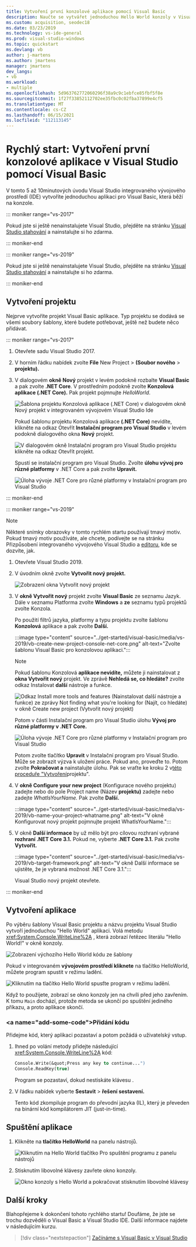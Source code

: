 ```yaml
---
title: Vytvoření první konzolové aplikace pomocí Visual Basic
description: Naučte se vytvářet jednoduchou Hello World konzoly v Visual Studio s Visual Basic pomocí podrobných kroků.
ms.custom: acquisition, seodec18
ms.date: 03/23/2019
ms.technology: vs-ide-general
ms.prod: visual-studio-windows
ms.topic: quickstart
ms.devlang: vb
author: j-martens
ms.author: jmartens
manager: jmartens
dev_langs:
- vb
ms.workload:
- multiple
ms.openlocfilehash: 5d963762772060296f38a9c9c1ebfce85fbf5f8e
ms.sourcegitcommit: 1f27f33852112702ee35fbc0c02fba37899e4cf5
ms.translationtype: MT
ms.contentlocale: cs-CZ
ms.lasthandoff: 06/15/2021
ms.locfileid: "112113145"
---
```

# <a name="quickstart-create-your-first-console-app-in-visual-studio-with-visual-basic"></a>Rychlý start: Vytvoření první konzolové aplikace v Visual Studio pomocí Visual Basic

V tomto 5 až 10minutových úvodu Visual Studio integrovaného vývojového prostředí (IDE) vytvoříte jednoduchou aplikaci pro Visual Basic, která běží na konzole.

::: moniker range="vs-2017"

Pokud jste si ještě nenainstalujete Visual Studio, přejděte na stránku [Visual Studio stahování](https://visualstudio.microsoft.com/vs/older-downloads/?utm_medium=microsoft&utm_source=docs.microsoft.com&utm_campaign=vs+2017+download) a nainstalujte si ho zdarma.

::: moniker-end

::: moniker range="vs-2019"

Pokud jste si ještě nenainstalujete Visual Studio, přejděte na stránku [Visual Studio stahování](https://visualstudio.microsoft.com/downloads) a nainstalujte si ho zdarma.

::: moniker-end

## <a name="create-a-project"></a>Vytvoření projektu

Nejprve vytvoříte projekt Visual Basic aplikace. Typ projektu se dodává se všemi soubory šablony, které budete potřebovat, ještě než budete něco přidávat.

::: moniker range="vs-2017"

1. Otevřete sadu Visual Studio 2017.

2. V horním řádku nabídek zvolte **File** New Project > **(Soubor nového** > **projektu).**

3. V dialogovém **okně Nový** projekt v levém podokně rozbalte **Visual Basic** a pak zvolte **.NET Core**. V prostředním podokně zvolte **Konzolová aplikace (.NET Core).** Pak projekt pojmnujte *HelloWorld*.

   ![Šablona projektu Konzolová aplikace (.NET Core) v dialogovém okně Nový projekt v integrovaném vývojovém Visual Studio Ide](../ide/media/new-project-vb-dotnetcore-helloworld-console-app.png)

     Pokud šablonu projektu Konzolová aplikace **(.NET Core)** nevidíte, klikněte na odkaz Otevřít **Instalační program pro Visual Studio** v levém podokně dialogového okna **Nový** projekt.

   ![V dialogovém okně Instalační program pro Visual Studio projektu klikněte na odkaz Otevřít projekt.](../ide/media/vb-open-visual-studio-installer-hello-world.png)

     Spustí se instalační program pro Visual Studio. Zvolte **úlohu vývoj pro různé platformy** v .NET Core a pak zvolte **Upravit.**

     ![Úloha vývoje .NET Core pro různé platformy v Instalační program pro Visual Studio](../ide/media/dot-net-core-xplat-dev-workload.png)

::: moniker-end

::: moniker range="vs-2019"

> [!NOTE]
> Některé snímky obrazovky v tomto rychlém startu používají tmavý motiv. Pokud tmavý motiv používáte, ale chcete, podívejte se na stránku Přizpůsobení integrovaného vývojového Visual Studio a [editoru,](quickstart-personalize-the-ide.md) kde se dozvíte, jak.

1. Otevřete Visual Studio 2019.

1. V úvodním okně zvolte **Vytvořit nový projekt.**

   ![Zobrazení okna Vytvořit nový projekt](../get-started/media/vs-2019/create-new-project-dark-theme.png)

1. V **okně Vytvořit nový** projekt zvolte **Visual Basic** ze seznamu Jazyk. Dále v seznamu Platforma zvolte **Windows** a **ze** seznamu typů projektů zvolte Konzola.

   Po použití filtrů jazyka, platformy a typu projektu zvolte šablonu **Konzolová** aplikace a pak zvolte **Další.**

   :::image type="content" source="../get-started/visual-basic/media/vs-2019/vb-create-new-project-console-net-core.png" alt-text="Zvolte šablonu Visual Basic pro konzolovou aplikaci.":::

   > [!NOTE]
   > Pokud šablonu Konzolová **aplikace nevidíte,** můžete ji nainstalovat z **okna Vytvořit nový** projekt. Ve zprávě **Nehledá se, co hledáte?** zvolte odkaz Instalovat **další** nástroje a funkce.
   >
   > ![Odkaz Install more tools and features (Nainstalovat další nástroje a funkce) ze zprávy Not finding what you're looking for (Najít, co hledáte) v okně Create new project (Vytvořit nový projekt)](../get-started/media/vs-2019/not-finding-what-looking-for.png) 
   > 
   > Potom v části Instalační program pro Visual Studio úlohu **Vývoj pro různé platformy v .NET Core.**
   >
   > ![Úloha vývoje .NET Core pro různé platformy v Instalační program pro Visual Studio](../get-started/media/dot-net-core-xplat-dev-workload.png)
   >
   > Potom zvolte tlačítko **Upravit** v Instalační program pro Visual Studio. Může se zobrazit výzva k uložení práce. Pokud ano, proveďte to. Potom zvolte **Pokračovat a** nainstalujte úlohu. Pak se vraťte ke kroku 2 v[této proceduře "Vytvoření](#create-a-project)projektu".

1. V **okně Configure your new project** (Konfigurace nového projektu) zadejte nebo do pole Project name (Název **projektu)** zadejte nebo zadejte *WhatIsYourName.* Pak zvolte **Další.**

   :::image type="content" source="../get-started/visual-basic/media/vs-2019/vb-name-your-project-whatname.png" alt-text="V okně Konfigurovat nový projekt pojmnujte projekt WhatIsYourName.":::

1. V okně **Další informace** by už mělo být pro cílovou rozhraní vybrané **rozhraní .NET Core 3.1.** Pokud ne, vyberte **.NET Core 3.1.** Pak zvolte **Vytvořit.**

   :::image type="content" source="../get-started/visual-basic/media/vs-2019/vb-target-framework.png" alt-text="V okně Další informace se ujistěte, že je vybraná možnost .NET Core 3.1.":::

   Visual Studio nový projekt otevřete.

::: moniker-end

## <a name="create-the-application"></a>Vytvoření aplikace

Po výběru šablony Visual Basic projektu a názvu projektu Visual Studio vytvoří jednoduchou "Hello World" aplikaci. Volá metodu <xref:System.Console.WriteLine%2A> , která zobrazí řetězec literálu "Hello World!" v okně konzoly.

![Zobrazení výchozího Hello World kódu ze šablony](../ide/media/vb-console-helloworld-template.png)

Pokud v integrovaném **vývojovém prostředí kliknete** na tlačítko HelloWorld, můžete program spustit v režimu ladění.

  ![Kliknutím na tlačítko Hello World spusťte program v režimu ladění.](../ide/media/vb-console-hello-world-button.png)

Když to použijete, zobrazí se okno konzoly jen na chvíli před jeho zavřením. K tomu `Main` dochází, protože metoda se ukončí po spuštění jediného příkazu, a proto aplikace skončí.

### <a name="add-some-code&quot;></a>Přidání kódu

Přidejme kód, který aplikaci pozastaví a potom požádá o uživatelský vstup.

1. Ihned po volání metody přidejte následující <xref:System.Console.WriteLine%2A> kód:

   ```vb
   Console.Write(&quot;Press any key to continue...")
   Console.ReadKey(true)
   ```

    Program se pozastaví, dokud nestiskáte klávesu .

2. V řádku nabídek vyberte **Sestavit**  >  **řešení sestavení.**

   Tento kód zkompiluje program do převodní jazyka (IL), který je převeden na binární kód kompilátorem JIT (just-in-time).

## <a name="run-the-application"></a>Spuštění aplikace

1. Klikněte na **tlačítko HelloWorld** na panelu nástrojů.

   ![Kliknutím na Hello World tlačítko Pro spuštění programu z panelu nástrojů](../ide/media/vb-console-hello-world-button.png)

2. Stisknutím libovolné klávesy zavřete okno konzoly.

   ![Okno konzoly s Hello World a pokračovat stisknutím libovolné klávesy](../ide/media/vb-console-hello-world-press-any-key.png)

## <a name="next-steps"></a>Další kroky

Blahopřejeme k dokončení tohoto rychlého startu! Doufáme, že jste se trochu dozvěděli o Visual Basic a Visual Studio IDE. Další informace najdete v následujícím kurzu.

> [!div class="nextstepaction"]
> [Začínáme s Visual Basic v Visual Studio](../get-started/visual-basic/tutorial-console.md)
